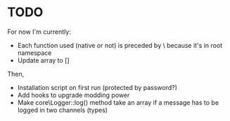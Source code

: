 # TODO

For now I'm currently:
- Each function used (native or not) is preceded by \ because it's in root namespace
- Update array to []

Then,
- Installation script on first run (protected by password?)
- Add hooks to upgrade modding power
- Make core\Logger::log() method take an array if a message has to be logged in two channels (types)
